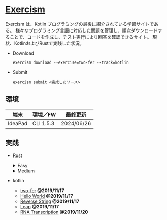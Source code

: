 # [Exercism](https://exercism.io/my/tracks)

  Exercism は、Kotlin プログラミングの最後に紹介されている学習サイトである。
  様々なプログラミング言語に対応した問題を管理し、順次ダウンロードすることで、コードを作成し、テスト実行により回答を確認できるサイト。
  現状、KotlinおよびRustで実践した状況。

- Download

  ```
  exercism download --exercise=two-fer --track=kotlin
  ```

- Submit

  ```
  exercism submit <完成したソース>
  ```

##  環境
  |端末       |環境／FW      |最終更新
  |-----------|-------------|----------
  |IdeaPad    |CLI 1.5.3    |2024/06/26

##  実践

- [Rust](https://exercism.org/tracks/rust/exercises)
  <details>
  <summary>Easy</summary>

    |名前                   |状態
    |----------------------|----------
    |armstrong-numbers     |<span style="color: red;">*finished*</span>
    |beer-song             |<span style="color: red;">*finished*</span>
    |difference-of-squares |<span style="color: red;">*finished*</span>
    |gigasecond            |<span style="color: red;">*finished*</span>
    |grains                |<span style="color: yellow;">*suspended*</span>
    |hello-world           |<span style="color: red;">[*finished*](https://exercism.org/tracks/rust/exercises/hello-world)</span>
    |leap                  |<span style="color: red;">*finished*</span>
    |nth-prime             |<span style="color: red;">*finished*</span>
    |prime-factors         |<span style="color: red;">*finished*</span>
    |proverb               |<span style="color: red;">*finished*</span>
    |reverse-string        |<span style="color: red;">*finished*</span>
    |eliuds-eggs           |<span style="color: red;">*finished*</span>
    |kindergarten-garden   |<span style="color: red;">*finished*</span>
    |series                |<span style="color: red;">*finished*</span>
    |diffie-hellman        |<span style="color: yellow;">*suspended*</span>
    |collatz-conjecture    |<span style="color: red;">*finished*</span>
    |matching-brackets     |<span style="color: red;">*finished*</span>
    |high-scores           |<span style="color: yellow;">*suspended*</span>
    |bob                   |<span style="color: red;">*finished*</span>
    |sum-of-multiples      |<span style="color: red;">*finished*</span>
    |raindrops             |<span style="color: red;">*finished*</span>
  </details>

  <details>
  <summary>Medium</summary>

    |名前                   |状態
    |----------------------|----------
    |acronym               |<span style="color: red;">*finished*</span>
    |all-your-base         |<span style="color: red;">*finished*</span>
    |allergies             |<span style="color: red;">*finished*</span>
    |alphametics           |<span style="color: yellow;">*suspended*</span>
    |anagram               |<span style="color: red;">*finished*</span>
    |binary-search         |<span style="color: red;">*finished* (Except Generic)</span>
    |bowling               |<span style="color: red;">*finished*</span>
    |clock                 |<span style="color: red;">*finished*</span>
    |dot-dsl               |<span style="color: red;">*finished*</span>
    |etl                   |<span style="color: red;">*finished*</span>
    |grade-school          |<span style="color: red;">*finished*</span>
    |hamming               |<span style="color: red;">*finished*</span>
    |isbn-verifier         |<span style="color: red;">*finished*</span>
    |isogram               |<span style="color: red;">*finished*</span>
    |luhn                  |<span style="color: red;">*finished*</span>
    |minesweeper           |<span style="color: yellow;">*suspended*</span>
    |nucleotide-count      |<span style="color: red;">*finished*</span>
    |paasio                |<span style="color: yellow;">*suspended*</span>
    |palindrome-products   |<span style="color: red;">*finished*</span>
    |pangram               |<span style="color: red;">*finished*</span>
    |pascals-triangle      |**2024/07/23**  <span style="color: red;">*finished*</span>
    |perfect-numbers       |**2024/07/23**  <span style="color: red;">*finished*</span>
    |pig-latin             |**2024/07/23**  <span style="color: red;">*finished*</span>
    |queen-attack          |**2024/07/23**  <span style="color: red;">*finished*</span>
    |rna-transcription
    |run-length-encoding
    |saddle-points
    |say
    |scrabble-score
    |space-age             |<span style="color: red;">*finished*</span>
    |sublist               |<span style="color: red;">*finished*</span>

  </details>

- kotlin
  - [two-fer](https://exercism.io/my/solutions/aa2de6b105d34450b4750cae4938773a) **@2019/11/17**
  - [Hello World](https://exercism.io/my/solutions/49b7155b034142da95bc5c44c17a8c36) **@2019/11/17**
  - [Reverse String](https://exercism.io/my/solutions/cbdaaa17f5574fa58c552d37d635c681) **@2019/11/17**
  - [Leap](https://exercism.io/my/solutions/775889fd51284ed69f224e352242d625) **@2019/11/17**
  - [RNA Transcription](https://exercism.io/my/solutions/3ef66e48eb1d4e2b8766d443d34a0198) **@2019/11/20**

